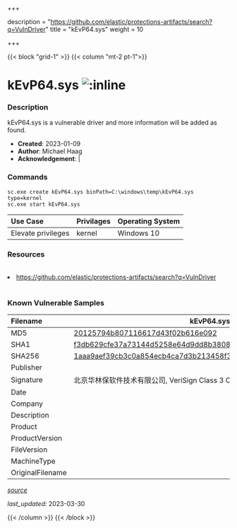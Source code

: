 +++

description = "https://github.com/elastic/protections-artifacts/search?q=VulnDriver"
title = "kEvP64.sys"
weight = 10

+++


{{< block "grid-1" >}}
{{< column "mt-2 pt-1">}}


# kEvP64.sys ![:inline](/images/twitter_verified.png) 


### Description

kEvP64.sys is a vulnerable driver and more information will be added as found.

- **Created**: 2023-01-09
- **Author**: Michael Haag
- **Acknowledgement**:  | [](https://twitter.com/)

### Commands

```
sc.exe create kEvP64.sys binPath=C:\windows\temp\kEvP64.sys type=kernel
sc.exe start kEvP64.sys
```

| Use Case | Privilages | Operating System | 
|:---- | ---- | ---- |
| Elevate privileges | kernel | Windows 10 |

### Resources
<br>
<li><a href=" https://github.com/elastic/protections-artifacts/search?q=VulnDriver"> https://github.com/elastic/protections-artifacts/search?q=VulnDriver</a></li>
<br>

### Known Vulnerable Samples

| Filename | kEvP64.sys |
|:---- | ---- | 
| MD5 | <a href="https://www.virustotal.com/gui/file/20125794b807116617d43f02b616e092">20125794b807116617d43f02b616e092</a> |
| SHA1 | <a href="https://www.virustotal.com/gui/file/f3db629cfe37a73144d5258e64d9dd8b38084cf4">f3db629cfe37a73144d5258e64d9dd8b38084cf4</a> |
| SHA256 | <a href="https://www.virustotal.com/gui/file/1aaa9aef39cb3c0a854ecb4ca7d3b213458f302025e0ec5bfbdef973cca9111c">1aaa9aef39cb3c0a854ecb4ca7d3b213458f302025e0ec5bfbdef973cca9111c</a> |
| Publisher |  |
| Signature | 北京华林保软件技术有限公司, VeriSign Class 3 Code Signing 2010 CA, VeriSign   |
| Date |  |
| Company |  |
| Description |  |
| Product |  |
| ProductVersion |  |
| FileVersion |  |
| MachineType |  |
| OriginalFilename |  |



[*source*](https://github.com/magicsword-io/LOLDrivers/tree/main/yaml/kevp64.sys.yml)

*last_updated:* 2023-03-30








{{< /column >}}
{{< /block >}}
